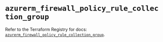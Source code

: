# `azurerm_firewall_policy_rule_collection_group`

Refer to the Terraform Registry for docs: [`azurerm_firewall_policy_rule_collection_group`](https://registry.terraform.io/providers/hashicorp/azurerm/4.21.0/docs/resources/firewall_policy_rule_collection_group).
